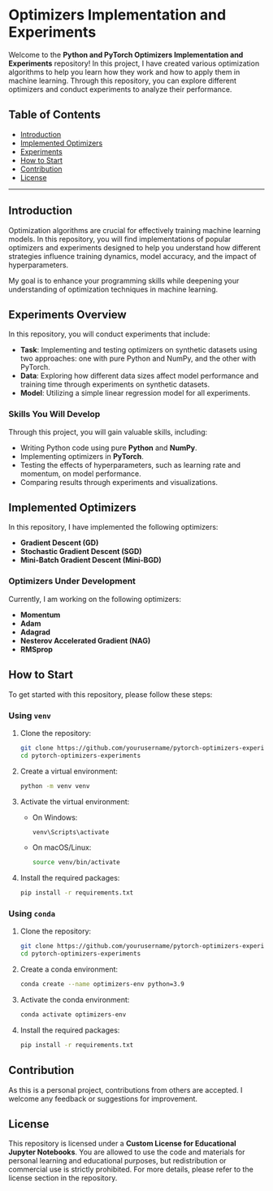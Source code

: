 # Optimizers Implementation and Experiments

Welcome to the **Python and PyTorch Optimizers Implementation and Experiments** repository! In this project, I have created various optimization algorithms to help you learn how they work and how to apply them in machine learning. Through this repository, you can explore different optimizers and conduct experiments to analyze their performance.

## Table of Contents

- [Introduction](#introduction)
- [Implemented Optimizers](#implemented-optimizers)
- [Experiments](#experiments)
- [How to Start](#how-to-start)
- [Contribution](#contribution)
- [License](#license)

---

## Introduction

Optimization algorithms are crucial for effectively training machine learning models. In this repository, you will find implementations of popular optimizers and experiments designed to help you understand how different strategies influence training dynamics, model accuracy, and the impact of hyperparameters.

My goal is to enhance your programming skills while deepening your understanding of optimization techniques in machine learning.

## Experiments Overview

In this repository, you will conduct experiments that include:

- **Task**: Implementing and testing optimizers on synthetic datasets using two approaches: one with pure Python and NumPy, and the other with PyTorch.
- **Data**: Exploring how different data sizes affect model performance and training time through experiments on synthetic datasets.
- **Model**: Utilizing a simple linear regression model for all experiments.

### Skills You Will Develop
Through this project, you will gain valuable skills, including:
- Writing Python code using pure **Python** and **NumPy**.
- Implementing optimizers in **PyTorch**.
- Testing the effects of hyperparameters, such as learning rate and momentum, on model performance.
- Comparing results through experiments and visualizations.

## Implemented Optimizers

In this repository, I have implemented the following optimizers:

- **Gradient Descent (GD)**
- **Stochastic Gradient Descent (SGD)**
- **Mini-Batch Gradient Descent (Mini-BGD)**

### Optimizers Under Development

Currently, I am working on the following optimizers:

- **Momentum**
- **Adam**
- **Adagrad**
- **Nesterov Accelerated Gradient (NAG)**
- **RMSprop**

## How to Start

To get started with this repository, please follow these steps:

### Using `venv`

1. Clone the repository:

    ```bash
    git clone https://github.com/yourusername/pytorch-optimizers-experiments.git
    cd pytorch-optimizers-experiments
    ```

2. Create a virtual environment:

    ```bash
    python -m venv venv
    ```

3. Activate the virtual environment:

    - On Windows:
      ```bash
      venv\Scripts\activate
      ```
    - On macOS/Linux:
      ```bash
      source venv/bin/activate
      ```

4. Install the required packages:

    ```bash
    pip install -r requirements.txt
    ```

### Using `conda`

1. Clone the repository:

    ```bash
    git clone https://github.com/yourusername/pytorch-optimizers-experiments.git
    cd pytorch-optimizers-experiments
    ```

2. Create a conda environment:

    ```bash
    conda create --name optimizers-env python=3.9
    ```

3. Activate the conda environment:

    ```bash
    conda activate optimizers-env
    ```

4. Install the required packages:

    ```bash
    pip install -r requirements.txt
    ```

## Contribution

As this is a personal project, contributions from others are accepted. I welcome any feedback or suggestions for improvement.

## License

This repository is licensed under a **Custom License for Educational Jupyter Notebooks**. You are allowed to use the code and materials for personal learning and educational purposes, but redistribution or commercial use is strictly prohibited. For more details, please refer to the license section in the repository.

